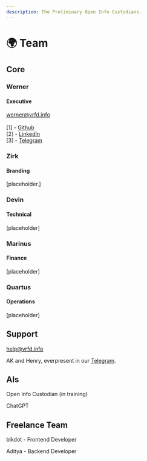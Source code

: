 ```yaml
---
description: The Preliminary Open Info Custodians.
---
```


# 🌍 Team

## Core

### Werner&#x20;

#### Executive

werner@vrfd.info\
\
\[1] - [Github](https://github.com/WernerVdM97)\
\[2] - [LinkedIn](https://www.linkedin.com/in/werner-van-der-merwe-57b074192)\
\[3] - [Telegram](https://t.me/werner111)

### Zirk

#### Branding

\[placeholder.]

### Devin

#### Technical

\[placeholder]

### Marinus

#### Finance

\[placeholder]

### Quartus

#### Operations

\[placeholder]

## Support

help@vrfd.info

AK and Henry, everpresent in our [Telegram](https://t.me/echelonchat).

## AIs

Open Info Custodian (in training)

ChatGPT

## Freelance Team

blkdot - Frontend Developer

Aditya - Backend Developer
